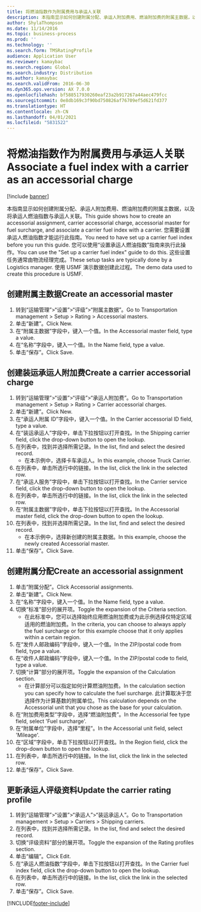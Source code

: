 ```yaml
---
title: 将燃油指数作为附属费用与承运人关联
description: 本指南显示如何创建附属分配、承运人附加费用、燃油附加费的附属主数据，以及将承运人燃油指数与承运人关联。
author: ShylaThompson
ms.date: 11/14/2016
ms.topic: business-process
ms.prod: ''
ms.technology: ''
ms.search.form: TMSRatingProfile
audience: Application User
ms.reviewer: kamaybac
ms.search.region: Global
ms.search.industry: Distribution
ms.author: kamaybac
ms.search.validFrom: 2016-06-30
ms.dyn365.ops.version: AX 7.0.0
ms.openlocfilehash: bf588517930260eaf23a2b917267a44aec479fcc
ms.sourcegitcommit: 0e8db169c3f90bd750826af76709ef5d621fd377
ms.translationtype: HT
ms.contentlocale: zh-CN
ms.lasthandoff: 04/01/2021
ms.locfileid: "5831522"
---
```

# <a name="associate-a-fuel-index-with-a-carrier-as-an-accessorial-charge"></a><span data-ttu-id="1df39-103">将燃油指数作为附属费用与承运人关联</span><span class="sxs-lookup"><span data-stu-id="1df39-103">Associate a fuel index with a carrier as an accessorial charge</span></span>

[!include [banner](../../includes/banner.md)]

<span data-ttu-id="1df39-104">本指南显示如何创建附属分配、承运人附加费用、燃油附加费的附属主数据，以及将承运人燃油指数与承运人关联。</span><span class="sxs-lookup"><span data-stu-id="1df39-104">This guide shows how to create an accessorial assignment, carrier accessorial charge, accessorial master for fuel surcharge, and associate a carrier fuel index with a carrier.</span></span> <span data-ttu-id="1df39-105">您需要设置承运人燃油指数才能运行此指南。</span><span class="sxs-lookup"><span data-stu-id="1df39-105">You need to have set up a carrier fuel index before you run this guide.</span></span> <span data-ttu-id="1df39-106">您可以使用“设置承运人燃油指数”指南来执行此操作。</span><span class="sxs-lookup"><span data-stu-id="1df39-106">You can use the "Set up a carrier fuel index" guide to do this.</span></span> <span data-ttu-id="1df39-107">这些设置任务通常由物流经理完成。</span><span class="sxs-lookup"><span data-stu-id="1df39-107">These setup tasks are typically done by a Logistics manager.</span></span> <span data-ttu-id="1df39-108">使用 USMF 演示数据创建此过程。</span><span class="sxs-lookup"><span data-stu-id="1df39-108">The demo data used to create this procedure is USMF.</span></span>


## <a name="create-an-accessorial-master"></a><span data-ttu-id="1df39-109">创建附属主数据</span><span class="sxs-lookup"><span data-stu-id="1df39-109">Create an accessorial master</span></span>
1. <span data-ttu-id="1df39-110">转到“运输管理”>“设置”>“评级”>“附属主数据”。</span><span class="sxs-lookup"><span data-stu-id="1df39-110">Go to Transportation management > Setup > Rating > Accessorial masters.</span></span>
2. <span data-ttu-id="1df39-111">单击“新建”。</span><span class="sxs-lookup"><span data-stu-id="1df39-111">Click New.</span></span>
3. <span data-ttu-id="1df39-112">在“附属主数据”字段中，键入一个值。</span><span class="sxs-lookup"><span data-stu-id="1df39-112">In the Accessorial master field, type a value.</span></span>
4. <span data-ttu-id="1df39-113">在“名称”字段中，键入一个值。</span><span class="sxs-lookup"><span data-stu-id="1df39-113">In the Name field, type a value.</span></span>
5. <span data-ttu-id="1df39-114">单击“保存”。</span><span class="sxs-lookup"><span data-stu-id="1df39-114">Click Save.</span></span>

## <a name="create-a-carrier-accessorial-charge"></a><span data-ttu-id="1df39-115">创建装运承运人附加费</span><span class="sxs-lookup"><span data-stu-id="1df39-115">Create a carrier accessorial charge</span></span>
1. <span data-ttu-id="1df39-116">转到“运输管理”>“设置”>“评级”>“承运人附加费”。</span><span class="sxs-lookup"><span data-stu-id="1df39-116">Go to Transportation management > Setup > Rating > Carrier accessorial charges.</span></span>
2. <span data-ttu-id="1df39-117">单击“新建”。</span><span class="sxs-lookup"><span data-stu-id="1df39-117">Click New.</span></span>
3. <span data-ttu-id="1df39-118">在“承运人附属 ID”字段中，键入一个值。</span><span class="sxs-lookup"><span data-stu-id="1df39-118">In the Carrier accessorial ID field, type a value.</span></span>
4. <span data-ttu-id="1df39-119">在“装运承运人”字段中，单击下拉按钮以打开查找。</span><span class="sxs-lookup"><span data-stu-id="1df39-119">In the Shipping carrier field, click the drop-down button to open the lookup.</span></span>
5. <span data-ttu-id="1df39-120">在列表中，找到并选择所需记录。</span><span class="sxs-lookup"><span data-stu-id="1df39-120">In the list, find and select the desired record.</span></span>
    * <span data-ttu-id="1df39-121">在本示例中，选择卡车承运人。</span><span class="sxs-lookup"><span data-stu-id="1df39-121">In this example, choose Truck Carrier.</span></span>  
6. <span data-ttu-id="1df39-122">在列表中，单击所选行中的链接。</span><span class="sxs-lookup"><span data-stu-id="1df39-122">In the list, click the link in the selected row.</span></span>
7. <span data-ttu-id="1df39-123">在“承运人服务”字段中，单击下拉按钮以打开查找。</span><span class="sxs-lookup"><span data-stu-id="1df39-123">In the Carrier service field, click the drop-down button to open the lookup.</span></span>
8. <span data-ttu-id="1df39-124">在列表中，单击所选行中的链接。</span><span class="sxs-lookup"><span data-stu-id="1df39-124">In the list, click the link in the selected row.</span></span>
9. <span data-ttu-id="1df39-125">在“附属主数据”字段中，单击下拉按钮以打开查找。</span><span class="sxs-lookup"><span data-stu-id="1df39-125">In the Accessorial master field, click the drop-down button to open the lookup.</span></span>
10. <span data-ttu-id="1df39-126">在列表中，找到并选择所需记录。</span><span class="sxs-lookup"><span data-stu-id="1df39-126">In the list, find and select the desired record.</span></span>
    * <span data-ttu-id="1df39-127">在本示例中，选择新创建的附属主数据。</span><span class="sxs-lookup"><span data-stu-id="1df39-127">In this example, choose the newly created Accessorial master.</span></span>  
11. <span data-ttu-id="1df39-128">单击“保存”。</span><span class="sxs-lookup"><span data-stu-id="1df39-128">Click Save.</span></span>

## <a name="create-an-accessorial-assignment"></a><span data-ttu-id="1df39-129">创建附属分配</span><span class="sxs-lookup"><span data-stu-id="1df39-129">Create an accessorial assignment</span></span>
1. <span data-ttu-id="1df39-130">单击“附属分配”。</span><span class="sxs-lookup"><span data-stu-id="1df39-130">Click Accessorial assignments.</span></span>
2. <span data-ttu-id="1df39-131">单击“新建”。</span><span class="sxs-lookup"><span data-stu-id="1df39-131">Click New.</span></span>
3. <span data-ttu-id="1df39-132">在“名称”字段中，键入一个值。</span><span class="sxs-lookup"><span data-stu-id="1df39-132">In the Name field, type a value.</span></span>
4. <span data-ttu-id="1df39-133">切换“标准”部分的展开项。</span><span class="sxs-lookup"><span data-stu-id="1df39-133">Toggle the expansion of the Criteria section.</span></span>
    * <span data-ttu-id="1df39-134">在此标准中，您可以选择始终应用燃油附加费或为此示例选择仅特定区域适用的燃油附加费。</span><span class="sxs-lookup"><span data-stu-id="1df39-134">In the criteria, you can choose to always apply the fuel surcharge or for this example choose that it only applies within a certain region.</span></span>  
5. <span data-ttu-id="1df39-135">在“发件人邮政编码”字段中，键入一个值。</span><span class="sxs-lookup"><span data-stu-id="1df39-135">In the ZIP/postal code from field, type a value.</span></span>
6. <span data-ttu-id="1df39-136">在“收件人邮政编码”字段中，键入一个值。</span><span class="sxs-lookup"><span data-stu-id="1df39-136">In the ZIP/postal code to field, type a value.</span></span>
7. <span data-ttu-id="1df39-137">切换“计算”部分的展开项。</span><span class="sxs-lookup"><span data-stu-id="1df39-137">Toggle the expansion of the Calculation section.</span></span>
    * <span data-ttu-id="1df39-138">在计算部分可以指定如何计算燃油附加费。</span><span class="sxs-lookup"><span data-stu-id="1df39-138">In the calculation section you can specify how to calculate the fuel surcharge.</span></span> <span data-ttu-id="1df39-139">此计算取决于您选择作为计算基数的附属单位。</span><span class="sxs-lookup"><span data-stu-id="1df39-139">This calculation depends on the Accessorial unit that you chose as the base for your calculation.</span></span>  
8. <span data-ttu-id="1df39-140">在“附加费用类型”字段中，选择“燃油附加费”。</span><span class="sxs-lookup"><span data-stu-id="1df39-140">In the Accessorial fee type field, select 'Fuel surcharge'.</span></span>
9. <span data-ttu-id="1df39-141">在“附属单位”字段中，选择“里程”。</span><span class="sxs-lookup"><span data-stu-id="1df39-141">In the Accessorial unit field, select 'Mileage'.</span></span>
10. <span data-ttu-id="1df39-142">在“区域”字段中，单击下拉按钮以打开查找。</span><span class="sxs-lookup"><span data-stu-id="1df39-142">In the Region field, click the drop-down button to open the lookup.</span></span>
11. <span data-ttu-id="1df39-143">在列表中，单击所选行中的链接。</span><span class="sxs-lookup"><span data-stu-id="1df39-143">In the list, click the link in the selected row.</span></span>
12. <span data-ttu-id="1df39-144">单击“保存”。</span><span class="sxs-lookup"><span data-stu-id="1df39-144">Click Save.</span></span>

## <a name="update-the-carrier-rating-profile"></a><span data-ttu-id="1df39-145">更新承运人评级资料</span><span class="sxs-lookup"><span data-stu-id="1df39-145">Update the carrier rating profile</span></span>
1. <span data-ttu-id="1df39-146">转到“运输管理”>“设置”>“承运人”>“装运承运人”。</span><span class="sxs-lookup"><span data-stu-id="1df39-146">Go to Transportation management > Setup > Carriers > Shipping carriers.</span></span>
2. <span data-ttu-id="1df39-147">在列表中，找到并选择所需记录。</span><span class="sxs-lookup"><span data-stu-id="1df39-147">In the list, find and select the desired record.</span></span>
3. <span data-ttu-id="1df39-148">切换“评级资料”部分的展开项。</span><span class="sxs-lookup"><span data-stu-id="1df39-148">Toggle the expansion of the Rating profiles section.</span></span>
4. <span data-ttu-id="1df39-149">单击“编辑”。</span><span class="sxs-lookup"><span data-stu-id="1df39-149">Click Edit.</span></span>
5. <span data-ttu-id="1df39-150">在“承运人燃油指数”字段中，单击下拉按钮以打开查找。</span><span class="sxs-lookup"><span data-stu-id="1df39-150">In the Carrier fuel index field, click the drop-down button to open the lookup.</span></span>
6. <span data-ttu-id="1df39-151">在列表中，单击所选行中的链接。</span><span class="sxs-lookup"><span data-stu-id="1df39-151">In the list, click the link in the selected row.</span></span>
7. <span data-ttu-id="1df39-152">单击“保存”。</span><span class="sxs-lookup"><span data-stu-id="1df39-152">Click Save.</span></span>



[!INCLUDE[footer-include](../../../includes/footer-banner.md)]